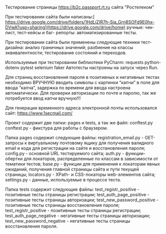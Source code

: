 Тестирование страницы https://b2c.passport.rt.ru сайта "Ростелеком"

При тестировании сайта были написаны:[ https://drive.google.com/drive/folders/1HdLiZIR7h-Sja_Grn8SOFd9E0hx-DVwA?usp=sharing](https://drive.google.com/drive/home) ручные: чек-лист, тест-кейсы и баг- репорты: автоматизированные тесты.

При тестировании сайта были применены следующие техники тест-дизайна: анализ граничных значений; разбиение на классы эквивалентности; тестирование состояний и переходов.

Используемые при тестировании библиотеки PyCharm: requests python-dotenv pytest selenium faker Автотесты настроены на запуск через Run.

Для страниц восстановления пароля в позитивных и негативных тестах необходимо ВРУЧНУЮ вводить символы с картинки “капчи” в поле для ввода “капча”, задержка по времени для ввода настроена автоматически. Для проверки авторизации по почте и паролю, так же потребуется ввод капчи вручную!!!

Для генерации временного адреса электронной почты использовался сайт: https://www.1secmail.com/

Проект содержит две папки: pages и tests, а так же файл: conftest.py conftest.py - фикстура для работы с браузером.

Папка pages содержит следующие файлы: registration_email.py - GET-запросы к виртуальному почтовому ящику для получения валидного email и кода для регистрации на сайте и восстановления пароля; config.py - основной URL тестируемого сайта; auth.py - функции-обертки для локаторов, распределенные по классам в зависимости от тематики тестов; base.py - функции для применения к локаторам явных ожиданий, получения главной страницы сайта и пути текущей страницы; locators.py - XPath- и CSS-локаторы web-элементов сайта; settings.py - данные, используемые в процессе теста.

Папка tests содержит следующие файлы: test_registr_positive - позитивные тесты страницы регистрации; test_auth_page_positive - позитивные тесты страницы авторизации; test_new_password_positive - позитивные тесты страницы восстановления пароля; test_registr_positive - позитивные тесты страницы регистрации; test_auth_page_negative - негативные тесты страницы авторизации; test_new_password_negative - негативные тесты страницы восстановления пароля.
